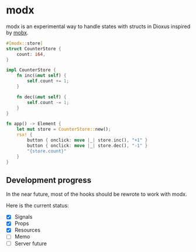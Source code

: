 # modx

modx is an experimental way to handle states with structs in Dioxus inspired by [mobx](https://mobx.js.org/README.html).


```rs
#[modx::store]
struct CounterStore {
    count: i64,
}

impl CounterStore {
    fn inc(&mut self) {
        self.count += 1;
    }

    fn dec(&mut self) {
        self.count -= 1;
    }
}

fn app() -> Element {
    let mut store = CounterStore::new();
    rsx! {
        button { onclick: move |_| store.inc(), "+1" }
        button { onclick: move |_| store.dec(), "-1" }
        "{store.count}"
    }
}
```


## Development progress

In the near future, most of the hooks should be rewrote to work with modx.

Here is the current status:

- [X] Signals
- [X] Props
- [X] Resources
- [ ] Memo
- [ ] Server future
